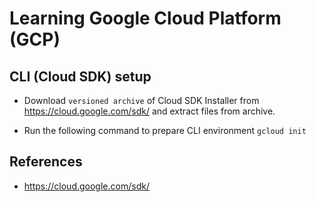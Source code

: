Learning Google Cloud Platform (GCP)
============================


## CLI (Cloud SDK) setup

* Download `versioned archive` of  Cloud SDK Installer from https://cloud.google.com/sdk/ and extract files from archive.

* Run the following command to prepare CLI environment `gcloud init`




## References

* https://cloud.google.com/sdk/

